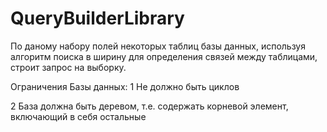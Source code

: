 # QueryBuilderLibrary

По даному набору полей некоторых таблиц базы данных, используя алгоритм поиска в ширину для определения связей между таблицами, строит запрос на выборку.

Ограничения Базы данных:
1 Не должно быть циклов

2 База должна быть деревом, т.е. содержать корневой элемент, включающий в себя остальные
